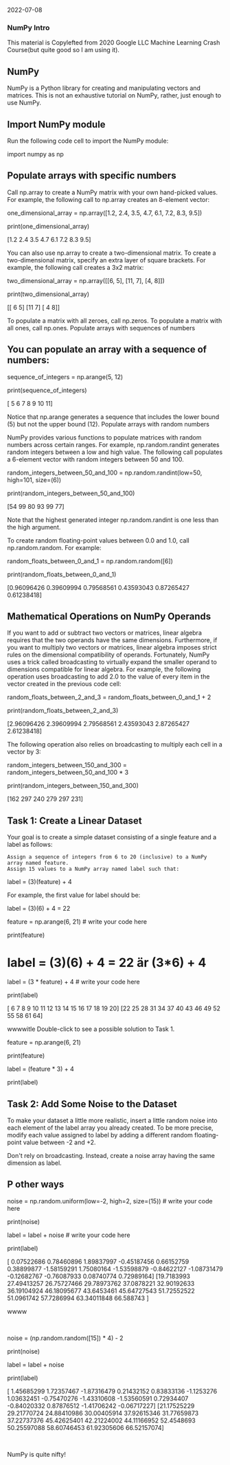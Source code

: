 
2022-07-08

### NumPy Intro

This material is Copylefted from 2020 Google LLC Machine Learning Crash Course(but quite good so I am using it). 


## NumPy
NumPy is a Python library for creating and manipulating vectors and matrices.
This  is not an exhaustive tutorial on NumPy, rather, just enough to use NumPy.


## Import NumPy module

Run the following code cell to import the NumPy module:

import numpy as np 



## Populate arrays with specific numbers

Call np.array to create a NumPy matrix with your own hand-picked values. For example, the following call to np.array creates an 8-element vector:

one_dimensional_array = np.array([1.2, 2.4, 3.5, 4.7, 6.1, 7.2, 8.3, 9.5])

print(one_dimensional_array)

[1.2 2.4 3.5 4.7 6.1 7.2 8.3 9.5]


You can also use np.array to create a two-dimensional matrix. To create a two-dimensional matrix, specify an extra layer of square brackets. For example, the following call creates a 3x2 matrix:

two_dimensional_array = np.array([[6, 5], [11, 7], [4, 8]])

print(two_dimensional_array)

[[ 6  5]
 [11  7]
 [ 4  8]]

To populate a matrix with all zeroes, call np.zeros. To populate a matrix with all ones, call np.ones.
Populate arrays with sequences of numbers


## You can populate an array with a sequence of numbers:

sequence_of_integers = np.arange(5, 12)

print(sequence_of_integers)

[ 5  6  7  8  9 10 11]

Notice that np.arange generates a sequence that includes the lower bound (5) but not the upper bound (12).
Populate arrays with random numbers

NumPy provides various functions to populate matrices with random numbers across certain ranges. For example, np.random.randint generates random integers between a low and high value. The following call populates a 6-element vector with random integers between 50 and 100.

random_integers_between_50_and_100 = np.random.randint(low=50, high=101, size=(6))

print(random_integers_between_50_and_100)

[54 99 80 93 99 77]

Note that the highest generated integer np.random.randint is one less than the high argument.

To create random floating-point values between 0.0 and 1.0, call np.random.random. For example:

random_floats_between_0_and_1 = np.random.random([6])

print(random_floats_between_0_and_1) 

[0.96096426 0.39609994 0.79568561 0.43593043 0.87265427 0.61238418]



## Mathematical Operations on NumPy Operands

If you want to add or subtract two vectors or matrices, linear algebra requires that the two operands have the same dimensions. Furthermore, if you want to multiply two vectors or matrices, linear algebra imposes strict rules on the dimensional compatibility of operands. Fortunately, NumPy uses a trick called broadcasting to virtually expand the smaller operand to dimensions compatible for linear algebra. For example, the following operation uses broadcasting to add 2.0 to the value of every item in the vector created in the previous code cell:

random_floats_between_2_and_3 = random_floats_between_0_and_1 + 2

print(random_floats_between_2_and_3)

[2.96096426 2.39609994 2.79568561 2.43593043 2.87265427 2.61238418]

The following operation also relies on broadcasting to multiply each cell in a vector by 3:

random_integers_between_150_and_300 = random_integers_between_50_and_100 * 3

print(random_integers_between_150_and_300)

[162 297 240 279 297 231]


## Task 1: Create a Linear Dataset

Your goal is to create a simple dataset consisting of a single feature and a label as follows:

    Assign a sequence of integers from 6 to 20 (inclusive) to a NumPy array named feature.
    Assign 15 values to a NumPy array named label such that:

   label = (3)(feature) + 4

For example, the first value for label should be:

  label = (3)(6) + 4 = 22

feature = np.arange(6, 21) # write your code here

print(feature)

# label = (3)(6) + 4 = 22  är (3*6) + 4

label = (3 * feature) + 4   # write your code here

print(label)

[ 6  7  8  9 10 11 12 13 14 15 16 17 18 19 20]
[22 25 28 31 34 37 40 43 46 49 52 55 58 61 64]


wwwwitle Double-click to see a possible solution to Task 1.

feature = np.arange(6, 21)

print(feature)

label = (feature * 3) + 4

print(label)


## Task 2: Add Some Noise to the Dataset

To make your dataset a little more realistic, insert a little random noise into each element of the label array you already created. To be more precise, modify each value assigned to label by adding a different random floating-point value between -2 and +2.

Don't rely on broadcasting. Instead, create a noise array having the same dimension as label.


## P other ways

noise = np.random.uniform(low=-2, high=2, size=(15))    # write your code here

print(noise)

label = label + noise    # write your code here

print(label)

[ 0.07522686  0.78460896  1.89837997 -0.45187456  0.66152759  0.38899877
 -1.58159291  1.75080164 -1.53598879 -0.84622127 -1.08731479 -0.12682767
 -0.76087933  0.08740774  0.72989164]
[19.7183993  27.49413257 26.75727466 29.78973762 37.0878221  32.90192633
 36.19104924 46.18095677 43.6453461  45.64727543 51.72552522 51.0961742
 57.7286994  63.34011848 66.588743  ]


wwww

​


noise = (np.random.random([15]) * 4) - 2

print(noise)

label = label + noise 

print(label)

[ 1.45685299  1.72357467 -1.87316479  0.21432152  0.83833136 -1.1253276
  1.03632451 -0.75470276 -1.43310608 -1.53560591  0.72934407 -0.84020332
  0.87876512 -1.41706242 -0.06717227]
[21.17525229 29.21770724 24.88410986 30.00405914 37.92615346 31.77659873
 37.22737376 45.42625401 42.21224002 44.11166952 52.4548693  50.25597088
 58.60746453 61.92305606 66.52157074]

​

NumPy is quite nifty!
